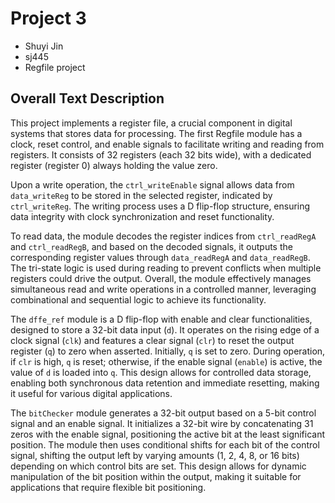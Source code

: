 # Project 3

 - Shuyi Jin
 - sj445
 - Regfile project

## Overall  Text Description

This project implements a register file, a crucial component in digital systems that stores data for processing. The first Regfile module has a clock, reset control, and enable signals to facilitate writing and reading from registers. It consists of 32 registers (each 32 bits wide), with a dedicated register (register 0) always holding the value zero.

Upon a write operation, the `ctrl_writeEnable` signal allows data from `data_writeReg` to be stored in the selected register, indicated by `ctrl_writeReg`. The writing process uses a D flip-flop structure, ensuring data integrity with clock synchronization and reset functionality.

To read data, the module decodes the register indices from `ctrl_readRegA` and `ctrl_readRegB`, and based on the decoded signals, it outputs the corresponding register values through `data_readRegA` and `data_readRegB`. The tri-state logic is used during reading to prevent conflicts when multiple registers could drive the output. Overall, the module effectively manages simultaneous read and write operations in a controlled manner, leveraging combinational and sequential logic to achieve its functionality.

The `dffe_ref` module is a D flip-flop with enable and clear functionalities, designed to store a 32-bit data input (`d`). It operates on the rising edge of a clock signal (`clk`) and features a clear signal (`clr`) to reset the output register (`q`) to zero when asserted. Initially, `q` is set to zero. During operation, if `clr` is high, `q` is reset; otherwise, if the enable signal (`enable`) is active, the value of `d` is loaded into `q`. This design allows for controlled data storage, enabling both synchronous data retention and immediate resetting, making it useful for various digital applications.

The `bitChecker` module generates a 32-bit output based on a 5-bit control signal and an enable signal. It initializes a 32-bit wire by concatenating 31 zeros with the enable signal, positioning the active bit at the least significant position. The module then uses conditional shifts for each bit of the control signal, shifting the output left by varying amounts (1, 2, 4, 8, or 16 bits) depending on which control bits are set. This design allows for dynamic manipulation of the bit position within the output, making it suitable for applications that require flexible bit positioning.











